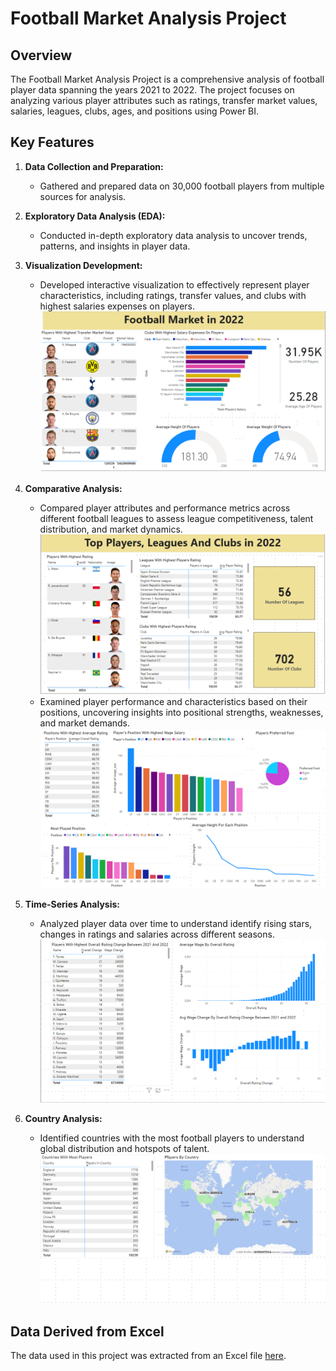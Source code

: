 # Football Market Analysis Project

## Overview
The Football Market Analysis Project is a comprehensive analysis of football player data spanning the years 2021 to 2022. The project focuses on analyzing various player attributes such as ratings, transfer market values, salaries, leagues, clubs, ages, and positions using Power BI.

## Key Features
1. **Data Collection and Preparation:**
   - Gathered and prepared data on 30,000 football players from multiple sources for analysis.

2. **Exploratory Data Analysis (EDA):**
   - Conducted in-depth exploratory data analysis to uncover trends, patterns, and insights in player data.

3. **Visualization Development:**
   - Developed interactive visualization to effectively represent  player characteristics, including ratings, transfer values, and  clubs with highest salaries expenses on players.
     ![Visualization](footballmarket.PNG)

4. **Comparative Analysis:**
   - Compared player attributes and performance metrics across different football leagues to assess league competitiveness, talent distribution, and market dynamics.
          ![Visualization](topclubs.PNG)
   - Examined player performance and characteristics based on their positions, uncovering insights into positional strengths, weaknesses, and market demands.
          ![Visualization](position.PNG)
     
5. **Time-Series Analysis:**
   - Analyzed player data over time to understand identify rising stars, changes in ratings and salaries across different seasons.
          ![Visualization](change.PNG)
     
5. **Country Analysis:**
   - Identified countries with the most football players to understand global distribution and hotspots of talent.
          ![Visualization](country.PNG)
     
## Data Derived from Excel

The data used in this project was extracted from an Excel file [here](https://raw.githubusercontent.com/AlexTheAnalyst/Power-BI/main/Power%20BI%20-%20Final%20Project.xlsx).


